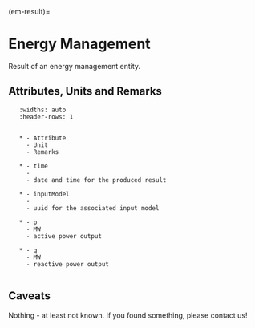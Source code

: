 (em-result)=

# Energy Management

Result of an energy management entity.

## Attributes, Units and Remarks

```{list-table}
   :widths: auto
   :header-rows: 1


   * - Attribute
     - Unit
     - Remarks

   * - time
     -
     - date and time for the produced result

   * - inputModel
     -
     - uuid for the associated input model

   * - p
     - MW
     - active power output

   * - q
     - MW
     - reactive power output


```

## Caveats

Nothing - at least not known.
If you found something, please contact us!
